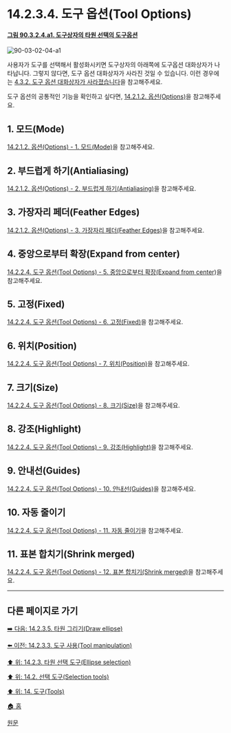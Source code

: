 # 14.2.3.4. 도구 옵션(Tool Options)

<a id="90-03-02-04-a1"></a>

#### [그림 90.3.2.4.a1. 도구상자의 타원 선택의 도구옵션](./90-03-02-04-ellipse_select.md#90-03-02-04-a1)
![90-03-02-04-a1](https://github.com/wonder13662/gimp/assets/15767104/0fa49509-e14e-451a-9acf-42d1b3226bad)

사용자가 도구를 선택해서 활성화시키면 도구상자의 아래쪽에 도구옵션 대화상자가 나타납니다. 그렇지 않다면, 도구 옵션 대화상자가 사라진 것일 수 있습니다. 이런 경우에는 [4.3.2. 도구 옵션 대화상자가 사라졌습니다](./04-03-02-tool-options-dialog-is-missing.md)을 참고해주세요.

도구 옵션의 공통적인 기능을 확인하고 싶다면, [14.2.1.2. 옵션(Options)](./14-02-01-02-options.md)을 참고해주세요.

<a id="14-02-03-04-s1"></a>

## 1. 모드(Mode)
[14.2.1.2. 옵션(Options) - 1. 모드(Mode)](./14-02-01-02-options.md#14-02-01-02-s1)을 참고해주세요.

<a id="14-02-03-04-s2"></a>

## 2. 부드럽게 하기(Antialiasing)
[14.2.1.2. 옵션(Options) - 2. 부드럽게 하기(Antialiasing)](./14-02-01-02-options.md#14-02-01-02-s2)을 참고해주세요.

<a id="14-02-03-04-s3"></a>

## 3. 가장자리 페더(Feather Edges)
[14.2.1.2. 옵션(Options) - 3. 가장자리 페더(Feather Edges)](./14-02-01-02-options.md#14-02-01-02-s3)을 참고해주세요.

<a id="14-02-03-04-s4"></a>

## 4. 중앙으로부터 확장(Expand from center)
[14.2.2.4. 도구 옵션(Tool Options) - 5. 중앙으로부터 확장(Expand from center)](./14-02-02-04-tool_options.md#14-02-02-04-s5)을 참고해주세요.

<a id="14-02-03-04-s5"></a>

## 5. 고정(Fixed)
[14.2.2.4. 도구 옵션(Tool Options) - 6. 고정(Fixed)](./14-02-02-04-tool_options.md#14-02-02-04-s6)을 참고해주세요.

<a id="14-02-03-04-s6"></a>

## 6. 위치(Position)
[14.2.2.4. 도구 옵션(Tool Options) - 7. 위치(Position)](./14-02-02-04-tool_options.md#14-02-02-04-s7)을 참고해주세요.

<a id="14-02-03-04-s7"></a>

## 7. 크기(Size)
[14.2.2.4. 도구 옵션(Tool Options) - 8. 크기(Size)](./14-02-02-04-tool_options.md#14-02-02-04-s8)을 참고해주세요.

<a id="14-02-03-04-s8"></a>

## 8. 강조(Highlight)
[14.2.2.4. 도구 옵션(Tool Options) - 9. 강조(Highlight)](./14-02-02-04-tool_options.md#14-02-02-04-s9)을 참고해주세요.

<a id="14-02-03-04-s9"></a>

## 9. 안내선(Guides)
[14.2.2.4. 도구 옵션(Tool Options) - 10. 안내선(Guides)](./14-02-02-04-tool_options.md#14-02-02-04-s10)을 참고해주세요.

<a id="14-02-03-04-s10"></a>

## 10. 자동 줄이기
[14.2.2.4. 도구 옵션(Tool Options) - 11. 자동 줄이기](./14-02-02-04-tool_options.md#14-02-02-04-s11)을 참고해주세요.

<a id="14-02-03-04-s11"></a>

## 11. 표본 합치기(Shrink merged)
[14.2.2.4. 도구 옵션(Tool Options) - 12. 표본 합치기(Shrink merged)](./14-02-02-04-tool_options.md#14-02-02-04-s12)을 참고해주세요.

***

## 다른 페이지로 가기

[➡️ 다음: 14.2.3.5. 타원 그리기(Draw ellipse)](./14-02-03-05-draw_ellipse.md)

[⬅️ 이전: 14.2.3.3. 도구 사용(Tool manipulation)](./14-02-03-03-tool_manipulation.md)

[⬆️ 위: 14.2.3. 타원 선택 도구(Ellipse selection)](./14-02-03-00-ellipse-selection.md)

[⬆️ 위: 14.2. 선택 도구(Selection tools)](./14-02-00-selection-tools.md)

[⬆️ 위: 14. 도구(Tools)](./14-00-tools.md)

[🏠 홈](./00-home.md)

[원문](https://docs.gimp.org/2.10/ko/gimp-tools.html#gimp-tool-options-dialog)